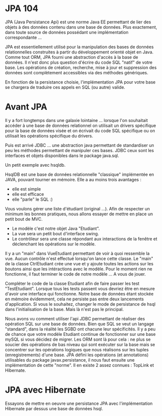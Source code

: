 JPA 104
=======

JPA (Java Persistance Api) est une norme Java EE permettant de lier des objets à des données contenu dans une base de données.
Plus exactement, dans toute source de données possédant une implémentation correspondante ...

JPA est essentiellement utilisé pour la manipulation des bases de données relationnelles construites à partir du développement orienté objet en Java. Comme tout ORM, JPA fourni une abstraction d'accès à la base de données. Il n'est donc plus question d'écrire du code SQL "natif" de votre base. Les opérations de création, recherche, mise à jour et suppression des données sont complètement accessibles via des méthodes génériques.

En fonction de la persistance choisie, l'implémentation JPA pour votre base se chargera de traduire ces appels en SQL (ou autre) valide.

# Avant JPA

Il y a fort longtemps dans une galaxie lointaine ...
lorsque l'on souhaitait accéder à une base de données relationnel on utilisait un drivers spécifique pour la base de données visée et on écrivait du code SQL spécifique ou on utilisait les opérations spécifique du drivers.

Puis est arrivé JDBC ... une abstraction java permettant de standardiser un peu les méthodes permettant de manipuler ces bases.
JDBC ceux sont les interfaces et objets disponibles dans le package java.sql.

Un petit exemple avec hsqldb.

HsqlDB est une base de données relationnelle "classique" implémentée en JAVA, pouvant tourner en mémoire.
Elle a au moins trois avantages :
 - elle est simple
 - elle est efficace
 - elle "parle" le SQL :)

Vous voulons gérer une liste d'étudiant (original ...).
Afin de respecter un minimum les bonnes pratiques, nous allons essayer de mettre en place un petit bout de MVC.

* Le modèle c'est notre objet Java "Etudiant".
* La vue sera un petit bout d'interface swing.
* Le contrôleur sera une classe répondant aux interactions de la fenêtre et déclenchant les opérations sur le modèle.

Il y a un "main" dans VueEtudiant permettant de voir à quoi ressemble la vue. Aucun contrôle n'est effectué lorsqu'on lance cette classe.
Le "main" de la classe CtrlEtudiant crée une vue et y ajoute toutes les actions sur les boutons ainsi que les intéractions avec le modèle.
Pour le moment rien ne fonctionne, il faut terminer le code de notre modèle ... A vous de jouer.

Compléter le code de la classe Etudiant afin de faire passer les test "TestEtudiant".
Lorsque tous les tests passent vous devriez être en mesure d'avoir une interface qui fonctionne.
Notre base de données étant stockée en mémoire évidemment, cela ne persiste pas entre deux lancements d'application. Si vous le souhaitez, changer le mode de persistance de hsql dans l'initialisation de la base. Mais là n'est pas le principal.

Nous avons vu comment utiliser l'api JDBC permettant de réaliser des opération SQL sur une base de données.
Bien que SQL se veut un langage "standard", dans la réalité les SGBD ont chacune leur spécificités. Il y a peu de chance que votre modèle Etudiant continue de fonctionner sur une base mySQL si vous décidez de migrer. Les ORM sont là pour cela : ne plus se soucier des opérations de bas niveau qui sont exécuter sur la base mais se concentrer sur les opérations logiques que nous réalisons sur les tuples (enregistrements) d'une base. JPA défini les opérations (et annotations) utilisables du package javax.persistance, il nous faut ensuite une implémentation de cette "norme". Il en existe 2 assez connues : TopLink et Hibernate.

# JPA avec Hibernate

Essayons de mettre en oeuvre une persistance JPA avec l'implémentation Hibernate par dessus une base de données hsql.

